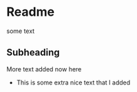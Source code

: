 # Readme

some text

## Subheading

More text added now here

- This is some extra nice text that I added